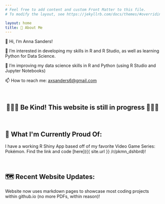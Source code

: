 ```yaml
---
# Feel free to add content and custom Front Matter to this file.
# To modify the layout, see https://jekyllrb.com/docs/themes/#overriding-theme-defaults

layout: home
title: 🦕 About Me
---
```


👋 Hi, I’m Anna Sanders!

👀 I’m interested in developing my skills in R and R Studio, as well as learning Python for Data Science.

🌱 I’m improving my data science skills in R and Python (using R Studio and Jupyter Notebooks)

📫 How to reach me: [axsanders6@gmail.com](mailto:axsanders6@gmail.com)

<br>

<h2 style="text-align:center;"> 🐢🐢🐢 Be Kind! This website is still in progress 🐢🐢🐢 </h2>

<br>

## 🐉 What I'm Currently Proud Of: 

I have a working R Shiny App based off of my favorite Video Game Series: Pokémon. Find the link and code [here]({{ site.url }} /r/pkmn_dshbrd)!

<br>

## 🗺 Recent Website Updates: 

Website now uses markdown pages to showcase most coding projects within github.io (no more PDFs, within reason)!